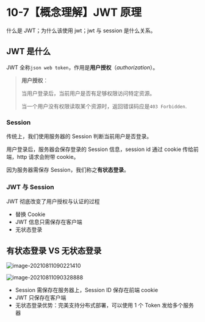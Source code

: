 # 10-7【概念理解】JWT 原理

什么是 JWT；为什么该使用 jwt；jwt 与 session 是什么关系。



## JWT 是什么

JWT 全称`json web token`，作用是**用户授权**（*authorization*）。

> **用户授权**：
>
> 当用户登录后，当前用户是否有足够权限访问特定资源。
>
> 当一个用户没有权限读取某个资源时，返回错误码应是`403 Forbidden`.



### Session

传统上，我们使用服务器的 Session 判断当前用户是否登录。

用户登录后，服务器会保存登录的 Session 信息，session id 通过 cookie 传给前端，http 请求会附带 cookie。

因为服务器需保存 Session，我们称之**有状态登录**。



### JWT 与 Session

JWT 彻底改变了用户授权与认证的过程

+ 替换 Cookie
+ JWT 信息只需保存在客户端
+ 无状态登录



## 有状态登录 VS 无状态登录

![image-20210811090221410](https:cdn.jsdelivr.net/gh/Ethereal-bang/Images/Typora_Images/20210811090228.png)

![image-20210811090328888](https:cdn.jsdelivr.net/gh/Ethereal-bang/Images/Typora_Images/20210811090328.png)

+ Session 需保存在服务器上，Session ID 保存在前端 cookie
+ JWT 只保存在客户端
+ 无状态登录优势：完美支持分布式部署，可以使用 1 个 Token 发给多个服务器



